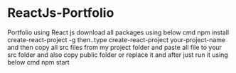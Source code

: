 # ReactJs-Portfolio
Portfolio using React js 
download all packages using below cmd
npm install create-react-project -g
then..type
create-react-project your-project-name
and then copy all src files from my project folder and paste all file to your src folder
and also copy public folder or replace it
and after just run it using below cmd
npm start
